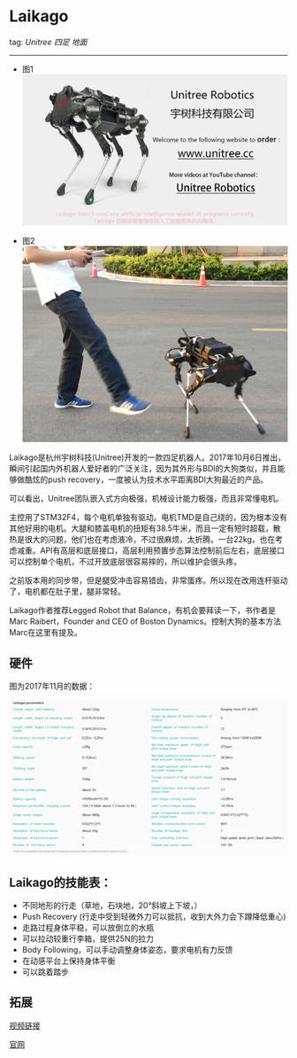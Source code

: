 # Laikago 
tag: *Unitree* *四足* *地面*

---
- 图1
![Laikago](../meta/pic/Laikago.png)

- 图2
![LaikagoPushRecovery](../meta/pic/LaikagoPushRecovery.png)

Laikago是杭州宇树科技(Unitree)开发的一款四足机器人。2017年10月6日推出，瞬间引起国内外机器人爱好者的广泛关注，因为其外形与BDI的大狗类似，并且能够做酷炫的push recovery，一度被认为技术水平距离BDI大狗最近的产品。

可以看出，Unitree团队嵌入式方向极强，机械设计能力极强，而且非常懂电机。

主控用了STM32F4，每个电机单独有驱动。电机TMD是自己绕的，因为根本没有其他好用的电机。大腿和膝盖电机的扭矩有38.5牛米，而且一定有短时超载，散热是很大的问题，他们也在考虑液冷，不过很麻烦，太折腾。一台22kg，也在考虑减重。API有高层和底层接口，高层利用预置步态算法控制前后左右，底层接口可以控制单个电机，不过开放底层很容易摔的，所以维护会很头疼。

之前版本用的同步带，但是腿受冲击容易错齿，非常蛋疼。所以现在改用连杆驱动了，电机都在肚子里，腿非常轻。

Laikago作者推荐Legged Robot that Balance，有机会要拜读一下，书作者是Marc Raibert，Founder and CEO of Boston Dynamics。控制大狗的基本方法Marc在这里有提及。

## 硬件
图为2017年11月的数据：

![Spec](../meta/pic/Laikago_Spec.png)

## Laikago的技能表：
- 不同地形的行走（草地，石块地，20°斜坡上下坡，）
- Push Recovery (行走中受到轻微外力可以抵抗，收到大外力会下蹲降低重心)
- 走路过程身体平稳，可以放倒立的水瓶
- 可以拉动较重行李箱，提供25N的拉力
- Body Following，可以手动调整身体姿态，要求电机有力反馈
- 在动感平台上保持身体平衡
- 可以跳着踏步

## 拓展
[视频链接](https://www.youtube.com/watch?v=d6Ja643GqL8)

[官网](http://www.unitree.cc/)
